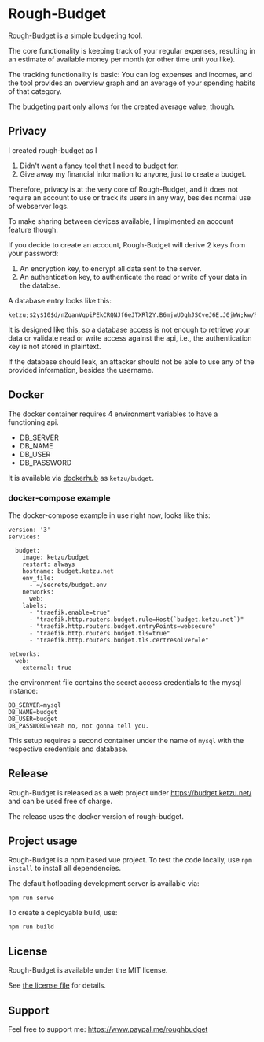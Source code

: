 # Rough-Budget

[Rough-Budget](https://budget.ketzu.net/) is a simple budgeting tool.

The core functionality is keeping track of your regular expenses, resulting in an estimate of available money per month (or other time unit you like).

The tracking functionality is basic: You can log expenses and incomes, and the tool provides an overview graph and an average of your spending habits of that category.

The budgeting part only allows for the created average value, though.

## Privacy

I created rough-budget as I 

 1. Didn't want a fancy tool that I need to budget for.
 2. Give away my financial information to anyone, just to create a budget.
 
Therefore, privacy is at the very core of Rough-Budget, and it does not require an account to use or track its users in any way, besides normal use of webserver logs.

To make sharing between devices available, I implmented an account feature though.

If you decide to create an account, Rough-Budget will derive 2 keys from your password:

 1. An encryption key, to encrypt all data sent to the server.
 2. An authentication key, to authenticate the read or write of your data in the databse.

A database entry looks like this:

```
ketzu;$2y$10$d/nZqanVqpiPEkCRQNJf6eJTXRl2Y.B6mjwUDqhJSCveJ6E.J0jWW;kw/R1U5FmSTmfqXJ;+9pUIpCRD2e0Rfrt1nA8FybTc0BMgNYoPi+Cb0...
```

It is designed like this, so a database access is not enough to retrieve your data or validate read or write access against the api, i.e., the authentication key is not stored in plaintext.

If the database should leak, an attacker should not be able to use any of the provided information, besides the username.

## Docker

The docker container requires 4 environment variables to have a functioning api.

 * DB_SERVER
 * DB_NAME
 * DB_USER
 * DB_PASSWORD

It is available via [dockerhub](https://hub.docker.com/r/ketzu/budget) as `ketzu/budget`.

### docker-compose example

The docker-compose example in use right now, looks like this:

```
version: '3'
services:

  budget:
    image: ketzu/budget
    restart: always
    hostname: budget.ketzu.net
    env_file:
      - ~/secrets/budget.env
    networks:
      web:
    labels:
      - "traefik.enable=true"
      - "traefik.http.routers.budget.rule=Host(`budget.ketzu.net`)"
      - "traefik.http.routers.budget.entryPoints=websecure"
      - "traefik.http.routers.budget.tls=true"
      - "traefik.http.routers.budget.tls.certresolver=le"

networks:
  web:
    external: true
```

the environment file contains the secret access credentials to the mysql instance:

```
DB_SERVER=mysql
DB_NAME=budget
DB_USER=budget
DB_PASSWORD=Yeah no, not gonna tell you.
```

This setup requires a second container under the name of `mysql` with the respective credentials and database.

## Release

Rough-Budget is released as a web project under https://budget.ketzu.net/ and can be used free of charge.

The release uses the docker version of rough-budget.

## Project usage

Rough-Budget is a npm based vue project. To test the code locally, use  `npm install` to install all dependencies.

The default hotloading development server is available via:

```npm run serve```

To create a deployable build, use:

`npm run build`

## License

Rough-Budget is available under the MIT license. 

See [the license file](LICENSE) for details.

## Support

Feel free to support me: https://www.paypal.me/roughbudget
